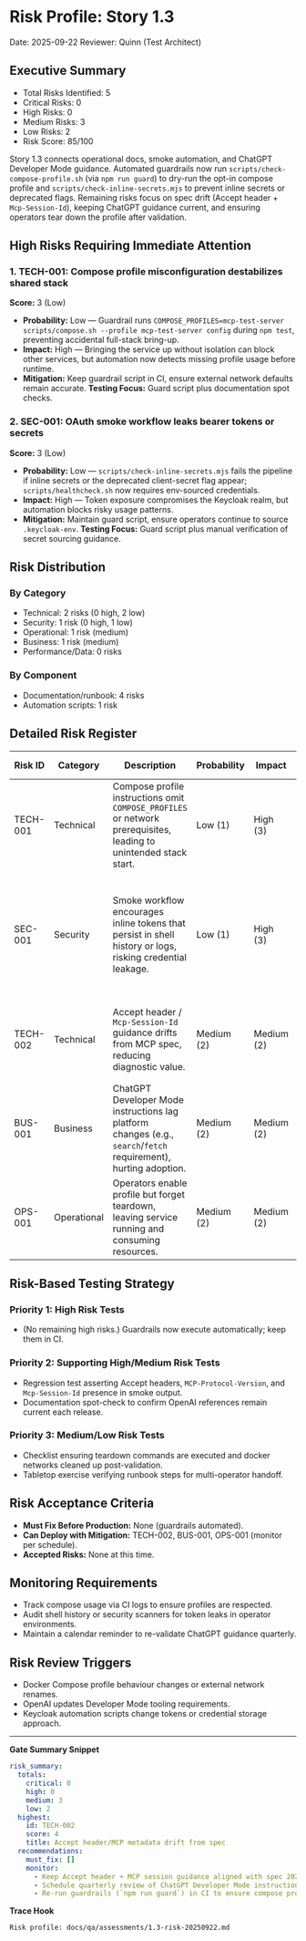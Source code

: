 # Risk Profile: Story 1.3

Date: 2025-09-22
Reviewer: Quinn (Test Architect)

## Executive Summary

- Total Risks Identified: 5
- Critical Risks: 0
- High Risks: 0
- Medium Risks: 3
- Low Risks: 2
- Risk Score: 85/100

Story 1.3 connects operational docs, smoke automation, and ChatGPT Developer Mode guidance. Automated guardrails now run `scripts/check-compose-profile.sh` (via `npm run guard`) to dry-run the opt-in compose profile and `scripts/check-inline-secrets.mjs` to prevent inline secrets or deprecated flags. Remaining risks focus on spec drift (Accept header + `Mcp-Session-Id`), keeping ChatGPT guidance current, and ensuring operators tear down the profile after validation.

## High Risks Requiring Immediate Attention

### 1. TECH-001: Compose profile misconfiguration destabilizes shared stack

**Score:** 3 (Low)

- **Probability:** Low — Guardrail runs `COMPOSE_PROFILES=mcp-test-server scripts/compose.sh --profile mcp-test-server config` during `npm test`, preventing accidental full-stack bring-up.
- **Impact:** High — Bringing the service up without isolation can block other services, but automation now detects missing profile usage before runtime.
- **Mitigation:** Keep guardrail script in CI, ensure external network defaults remain accurate. **Testing Focus:** Guard script plus documentation spot checks.

### 2. SEC-001: OAuth smoke workflow leaks bearer tokens or secrets

**Score:** 3 (Low)

- **Probability:** Low — `scripts/check-inline-secrets.mjs` fails the pipeline if inline secrets or the deprecated client-secret flag appear; `scripts/healthcheck.sh` now requires env-sourced credentials.
- **Impact:** High — Token exposure compromises the Keycloak realm, but automation blocks risky usage patterns.
- **Mitigation:** Maintain guard script, ensure operators continue to source `.keycloak-env`. **Testing Focus:** Guard script plus manual verification of secret sourcing guidance.

## Risk Distribution

### By Category

- Technical: 2 risks (0 high, 2 low)
- Security: 1 risk (0 high, 1 low)
- Operational: 1 risk (medium)
- Business: 1 risk (medium)
- Performance/Data: 0 risks

### By Component

- Documentation/runbook: 4 risks
- Automation scripts: 1 risk

## Detailed Risk Register

| Risk ID  | Category    | Description                                                                                                      | Probability | Impact | Score | Priority | Mitigation Highlights                                                                                               |
|----------|-------------|------------------------------------------------------------------------------------------------------------------|-------------|--------|-------|----------|---------------------------------------------------------------------------------------------------------------------|
| TECH-001 | Technical   | Compose profile instructions omit `COMPOSE_PROFILES` or network prerequisites, leading to unintended stack start. | Low (1)     | High (3) | 3   | Low      | Guardrail runs `scripts/check-compose-profile.sh` inside `npm test` to ensure opt-in profile usage; docs still call out prerequisites. |
| SEC-001  | Security    | Smoke workflow encourages inline tokens that persist in shell history or logs, risking credential leakage.       | Low (1)     | High (3) | 3   | Low      | Guardrail (`scripts/check-inline-secrets.mjs`) blocks inline secrets / deprecated flags; healthcheck requires env-sourced credentials. |
| TECH-002 | Technical   | Accept header / `Mcp-Session-Id` guidance drifts from MCP spec, reducing diagnostic value.                        | Medium (2)  | Medium (2) | 4 | Medium   | Anchor runbook instructions to spec revision 2025-06-18 and add regression assertions in smoke scripts.             |
| BUS-001  | Business    | ChatGPT Developer Mode instructions lag platform changes (e.g., `search`/`fetch` requirement), hurting adoption.  | Medium (2)  | Medium (2) | 4 | Medium   | Log follow-up triggers in runbook, note OpenAI guidance sources, and schedule regular validation checkpoints.       |
| OPS-001  | Operational | Operators enable profile but forget teardown, leaving service running and consuming resources.                    | Medium (2)  | Medium (2) | 4 | Medium   | Add post-run `scripts/compose.sh down --profile mcp-test-server` reminder and include in release checklist.         |

## Risk-Based Testing Strategy

### Priority 1: High Risk Tests
- (No remaining high risks.) Guardrails now execute automatically; keep them in CI.

### Priority 2: Supporting High/Medium Risk Tests
- Regression test asserting Accept headers, `MCP-Protocol-Version`, and `Mcp-Session-Id` presence in smoke output.
- Documentation spot-check to confirm OpenAI references remain current each release.

### Priority 3: Medium/Low Risk Tests
- Checklist ensuring teardown commands are executed and docker networks cleaned up post-validation.
- Tabletop exercise verifying runbook steps for multi-operator handoff.

## Risk Acceptance Criteria

- **Must Fix Before Production:** None (guardrails automated).
- **Can Deploy with Mitigation:** TECH-002, BUS-001, OPS-001 (monitor per schedule).
- **Accepted Risks:** None at this time.

## Monitoring Requirements

- Track compose usage via CI logs to ensure profiles are respected.
- Audit shell history or security scanners for token leaks in operator environments.
- Maintain a calendar reminder to re-validate ChatGPT guidance quarterly.

## Risk Review Triggers

- Docker Compose profile behaviour changes or external network renames.
- OpenAI updates Developer Mode tooling requirements.
- Keycloak automation scripts change tokens or credential storage approach.

---

**Gate Summary Snippet**

```yaml
risk_summary:
  totals:
    critical: 0
    high: 0
    medium: 3
    low: 2
  highest:
    id: TECH-002
    score: 4
    title: Accept header/MCP metadata drift from spec
  recommendations:
    must_fix: []
    monitor:
      - Keep Accept header + MCP session guidance aligned with spec 2025-06-18
      - Schedule quarterly review of ChatGPT Developer Mode instructions
      - Re-run guardrails (`npm run guard`) in CI to ensure compose profile and secret checks stay active
```

**Trace Hook**

```
Risk profile: docs/qa/assessments/1.3-risk-20250922.md
```
